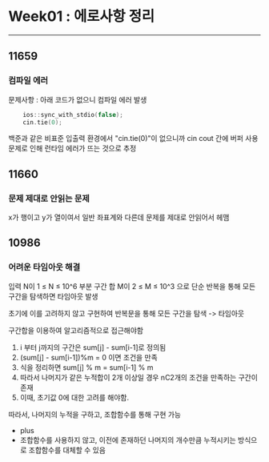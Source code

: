 # Week01 : 에로사항 정리

---

## 11659

### 컴파일 에러

문제사항 : 아래 코드가 없으니 컴파일 에러 발생

```C++
    ios::sync_with_stdio(false);      
    cin.tie(0);             
```

백준과 같은 비표준 입출력 환경에서 "cin.tie(0)"이 없으니까 cin cout 간에 버퍼 사용 문제로 인해 런타임 에러가 뜨는 것으로 추정

## 11660

### 문제 제대로 안읽는 문제

x가 행이고 y가 열이여서 일반 좌표계와 다른데 문제를 제대로 안읽어서 헤맴

## 10986

### 어려운 타임아웃 해결

입력 N이 1 ≤ N ≤ 10^6
부분 구간 합 M이 2 ≤ M ≤ 10^3 으로
단순 반복을 통해 모든 구간을 탐색하면 타임아웃 발생

초기에 이를 고려하지 않고 구현하여 반복문을 통해 모든 구간을 탐색
-> 타임아웃

구간합을 이용하여 알고리즘적으로 접근해야함

1. i 부터 j까지의 구간은 sum[j] - sum[i-1]로 정의됨
2. (sum[j] - sum[i-1])%m = 0 이면 조건을 만족
3. 식을 정리하면 sum[j] % m = sum[i-1] % m
4. 따라서 나머지가 같은 누적합이 2개 이상일 경우 nC2개의 조건을 만족하는 구간이 존재
5. 이때, 초기값 0에 대한 고려를 해야함.

따라서, 나머지의 누적을 구하고, 조합함수를 통해 구현 가능

- plus
- 조합함수를 사용하지 않고, 이전에 존재하던 나머지의 개수만큼 누적시키는 방식으로 조합함수를 대체할 수 있음
  